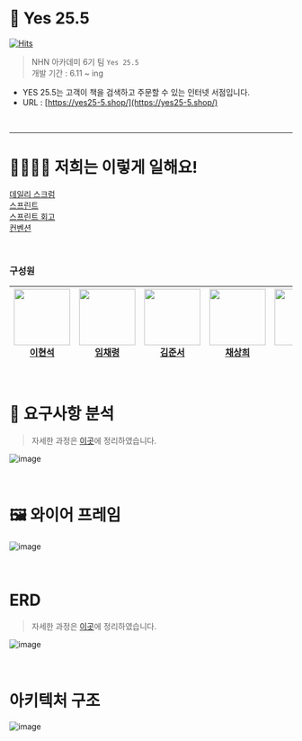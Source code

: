 # 📗 Yes 25.5

[![Hits](https://hits.seeyoufarm.com/api/count/incr/badge.svg?url=https%3A%2F%2Fgithub.com%2Fnhnacademy-be6-yes-25-5&count_bg=%236A97F3&title_bg=%23555555&icon=&icon_color=%23E7E7E7&title=hits&edge_flat=false)](https://hits.seeyoufarm.com)

> NHN 아카데미 6기 팀 `Yes 25.5` <br/>
> 개발 기간 : 6.11 ~ ing <br/>
- YES 25.5는 고객이 책을 검색하고 주문할 수 있는 인터넷 서점입니다. <br/>
- URL : [https://yes25-5.shop/](https://yes25-5.shop/)


<br/>

---
# 👨‍👨‍👧‍👦 저희는 이렇게 일해요!

[데일리 스크럼](https://github.com/nhnacademy-be6-yes-25-5/scrum/discussions/categories/daily-scrum) <br/>
[스프린트](https://github.com/nhnacademy-be6-yes-25-5/scrum/milestones) <br/>
[스프린트 회고](https://github.com/nhnacademy-be6-yes-25-5/scrum/issues?q=is%3Aissue+label%3A%22%EC%8A%A4%ED%94%84%EB%A6%B0%ED%8A%B8+%ED%9A%8C%EA%B3%A0%22+is%3Aclosed) <br/>
[컨벤션](https://github.com/nhnacademy-be6-yes-25-5/.github/wiki/%EC%BD%94%EB%93%9C-%EC%BB%A8%EB%B2%A4%EC%85%98)

<br/>


### 구성원
| <a href="https://github.com/bbbbooo"><img src="https://github.com/bbbbooo.png" width="100px"><br>이현석</a> | <a href="https://github.com/Limchaereong"><img src="https://github.com/Limchaereong.png" width="100px"><br>임채령</a> | <a href="https://github.com/wnstj1548"><img src="https://github.com/wnstj1548.png" width="100px"><br>김준서</a> |<a href="https://github.com/lettuce82"><img src="https://github.com/lettuce82.png" width="100px"><br>채상희</a> |<a href ="https://github.com/Hyeok000"> <img src ="https://github.com/Hyeok000.png" width ="100px"><br>양혁</a>
|-----|-----|-----|----|-----|
<br/>


# 📌 요구사항 분석

> 자세한 과정은 [이곳](https://github.com/nhnacademy-be6-yes-25-5/.github/discussions/1)에 정리하였습니다.

![image](https://github.com/nhnacademy-be6-yes-25-5/.github/assets/105257665/c95c8d81-483f-460e-aebe-55a2fbe6c44c)

<br/>

# 🖼️ 와이어 프레임

![image](https://github.com/nhnacademy-be6-yes-25-5/.github/assets/105257665/c179b0da-7981-47f0-bacb-74450a20adfe)

<br/>

# ERD

> 자세한 과정은 [이곳](https://github.com/nhnacademy-be6-yes-25-5/.github/discussions/2)에 정리하였습니다.

![image](https://github.com/nhnacademy-be6-yes-25-5/.github/assets/105257665/f3960de1-7a33-4fe6-9e13-a8bb031811b9)

<br/>

# 아키텍처 구조

![image](https://github.com/user-attachments/assets/28dfd58c-e205-4b46-a4a0-5be936c392a7)


